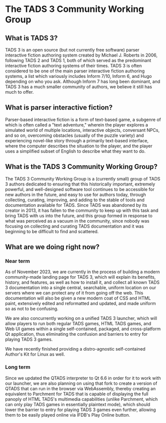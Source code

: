 # The TADS 3 Community Working Group

## What is TADS 3?

TADS 3 is an open source (but not currently free software) parser interactive
fiction authoring system created by Michael J. Roberts in 2006, following TADS 2
and TADS 1, both of which served as the predominant interactive fiction
authoring systems of their times. TADS 3 is often considered to be one of the
main parser interactive fiction authoring systems, a list which variously
includes Inform 7/10, Inform 6, and Hugo depending on who you ask. Although
Inform 7 has long been dominant, and TADS 3 has a much smaller community of
authors, we believe it still has much to offer.

## What is parser interactive fiction?

Parser-based interactive fiction is a form of text-based game, a subgenre of
which is often called a "text adventure," wherein the player explores a
simulated world of multiple locations, interactive objects, conversant NPCs, and
so on, overcoming obstacles (usually of the puzzle variety) and experiencing
novel-like story through a primarily text-based interface, where the computer describes
the situation to the player, and the player uses a simplified subset of English
to describe what they want to do.

## What is the TADS 3 Community Working Group?

The TADS 3 Community Working Group is a (currently small) group of TADS 3
authors dedicated to ensuring that this historically important, extremely
powerful, and well-designed software tool continues to be accessible for new
authors in the future, and easy to use for authors today, through collecting,
curating, improving, and adding to the stable of tools and documentation
available for TADS. Since TADS was abandoned by its creator in 2013, it has
fallen to the community to keep up with this task and bring TADS with us into
the future, and this group formed in response to what was perceived as a vacuum
in the community, since nobody was focusing on collecting and curating TADS
documentation and it was beginning to be difficult to find and scattered.

## What are we doing right now?

### Near term

As of November 2023, we are currently in the process of building a modern
community-made landing page for TADS 3, which will explain its benefits,
history, and features, as well as how to install it, and collect all known TADS
3 documentation into a single central, searchable, uniform location on our
servers where we can protect any of it from going off the web. This
documentation will also be given a new modern coat of CSS and HTML paint,
extensively edited and reformatted and updated, and made uniform so as not to be
confusing.

We are also concurrently working on a unified TADS 3 launcher, which will allow
players to run both regular TADS games, HTML TADS games, and Web UI games within
a single self-contained, packaged, and cross-platform Qt application, thus
eliminating the confusion and barriers to entry for playing TADS 3 games.

We have recently finished providing a distro-agnostic self-contained Author's
Kit for Linux as well.

### Long term

Since we updated the QTADS interpreter to Qt 6.6 in order for it to work with
our launcher, we are also planning on using that fork to create a version of
QTADS that can run in the browser via WebAssembly, thereby creating an
equivalent to Parchment for TADS that is capable of displaying the full panoply
of HTML TADS's multimedia capabilities (unlike Parchment, which can only play
TADS games in essentially plaintext mode), which should lower the barrier to
entry for playing TADS 3 games even further, allowing them to be easily played
online via IFDB's Play Online button.
